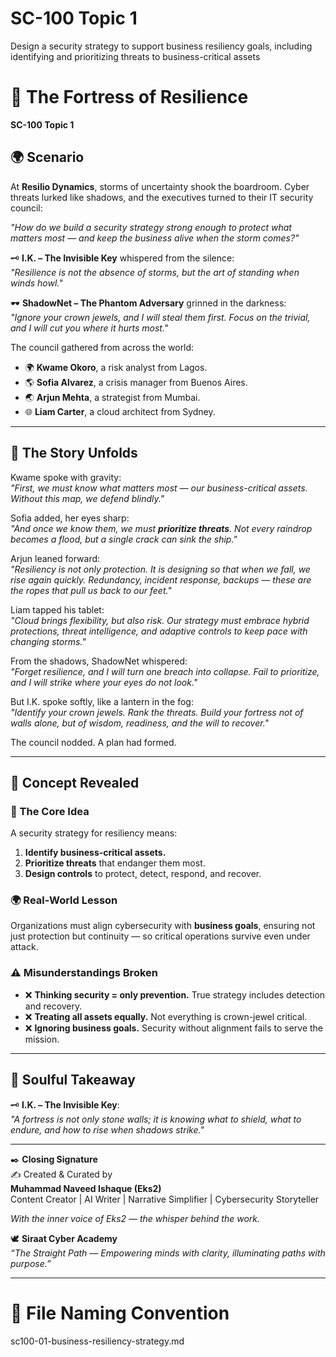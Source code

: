# SC-100 Topic 1

Design a security strategy to support business resiliency goals, including identifying and prioritizing threats to business-critical assets

# 🔐 The Fortress of Resilience  

**SC-100 Topic 1**

## 🌍 Scenario  
At **Resilio Dynamics**, storms of uncertainty shook the boardroom. Cyber threats lurked like shadows, and the executives turned to their IT security council:  

*"How do we build a security strategy strong enough to protect what matters most — and keep the business alive when the storm comes?"*  

🗝️ **I.K. – The Invisible Key** whispered from the silence:  
*"Resilience is not the absence of storms, but the art of standing when winds howl."*  

🕶️ **ShadowNet – The Phantom Adversary** grinned in the darkness:  
*"Ignore your crown jewels, and I will steal them first. Focus on the trivial, and I will cut you where it hurts most."*  

The council gathered from across the world:  
- 🌍 **Kwame Okoro**, a risk analyst from Lagos.  
- 🌎 **Sofia Alvarez**, a crisis manager from Buenos Aires.  
- 🌏 **Arjun Mehta**, a strategist from Mumbai.  
- 🌐 **Liam Carter**, a cloud architect from Sydney.  

---

## 📖 The Story Unfolds  

Kwame spoke with gravity:  
*"First, we must know what matters most — our business-critical assets. Without this map, we defend blindly."*  

Sofia added, her eyes sharp:  
*"And once we know them, we must **prioritize threats**. Not every raindrop becomes a flood, but a single crack can sink the ship."*  

Arjun leaned forward:  
*"Resiliency is not only protection. It is designing so that when we fall, we rise again quickly. Redundancy, incident response, backups — these are the ropes that pull us back to our feet."*  

Liam tapped his tablet:  
*"Cloud brings flexibility, but also risk. Our strategy must embrace hybrid protections, threat intelligence, and adaptive controls to keep pace with changing storms."*  

From the shadows, ShadowNet whispered:  
*"Forget resilience, and I will turn one breach into collapse. Fail to prioritize, and I will strike where your eyes do not look."*  

But I.K. spoke softly, like a lantern in the fog:  
*"Identify your crown jewels. Rank the threats. Build your fortress not of walls alone, but of wisdom, readiness, and the will to recover."*  

The council nodded. A plan had formed.  

---

## 📝 Concept Revealed  

### 🔑 The Core Idea  
A security strategy for resiliency means:  
1. **Identify business-critical assets.**  
2. **Prioritize threats** that endanger them most.  
3. **Design controls** to protect, detect, respond, and recover.  

### 🌍 Real-World Lesson  
Organizations must align cybersecurity with **business goals**, ensuring not just protection but continuity — so critical operations survive even under attack.  

### ⚠️ Misunderstandings Broken  
- ❌ **Thinking security = only prevention.** True strategy includes detection and recovery.  
- ❌ **Treating all assets equally.** Not everything is crown-jewel critical.  
- ❌ **Ignoring business goals.** Security without alignment fails to serve the mission.  

---

## 🌟 Soulful Takeaway  
🗝️ **I.K. – The Invisible Key**:  
*"A fortress is not only stone walls; it is knowing what to shield, what to endure, and how to rise when shadows strike."*  

---

✒️ **Closing Signature**  
✍️ Created & Curated by  
**Muhammad Naveed Ishaque (Eks2)**  
Content Creator | AI Writer | Narrative Simplifier | Cybersecurity Storyteller  

_With the inner voice of Eks2 — the whisper behind the work._  

🕊️ **Siraat Cyber Academy**  
*“The Straight Path — Empowering minds with clarity, illuminating paths with purpose.”*  

---

# 📂 File Naming Convention  
sc100-01-business-resiliency-strategy.md
